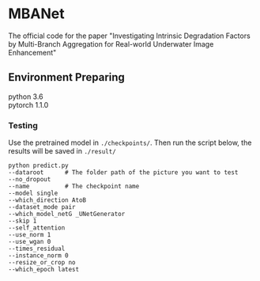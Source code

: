 # MBANet
The official code for the paper "Investigating Intrinsic Degradation Factors by Multi-Branch Aggregation for Real-world Underwater Image Enhancement"
## Environment Preparing
python 3.6  <br>  pytorch 1.1.0
### Testing
Use the pretrained model in `./checkpoints/`. Then run the script below, the results will be saved in `./result/`

    python predict.py
    --dataroot      # The folder path of the picture you want to test
    --no_dropout 
    --name          # The checkpoint name
    --model single
    --which_direction AtoB
    --dataset_mode pair
    --which_model_netG _UNetGenerator
    --skip 1
    --self_attention
    --use_norm 1
    --use_wgan 0
    --times_residual
    --instance_norm 0
    --resize_or_crop no
    --which_epoch latest
    
    
